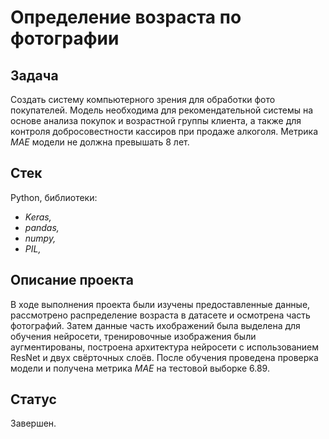 # Определение возраста по фотографии


## Задача

Создать систему компьютерного зрения для обработки фото покупателей. Модель необходима для рекомендательной системы на основе анализа покупок и возрастной группы клиента, а также для контроля добросовестности кассиров при продаже алкоголя. Метрика *MAE* модели не должна превышать 8 лет.

## Стек

Python, библиотеки:

- *Keras,*
- *pandas,*
- *numpy,*
- *PIL,*

## Описание проекта

В ходе выполнения проекта были изучены предоставленные данные, рассмотрено распределение возраста в датасете и осмотрена часть фотографий. Затем данные часть ихображений была выделена для обучения нейросети, тренировочные изображения были аугментированы, построена архитектура нейросети с использованием ResNet и двух свёрточных слоёв. После обучения проведена проверка модели и получена метрика *MAE* на тестовой выборке 6.89.

## Статус

Завершен.
